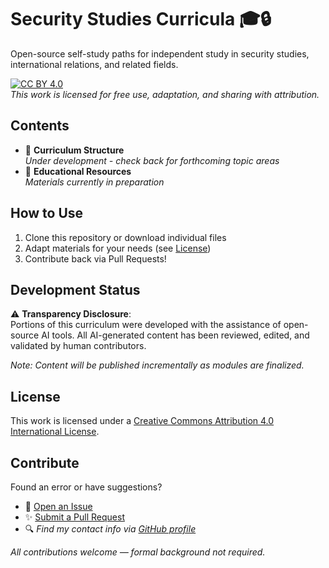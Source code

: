 # Security Studies Curricula 🎓🔒

Open-source self-study paths for independent study in security studies, international relations, and related fields.

[![CC BY 4.0][cc-by-shield]][cc-by]  
*This work is licensed for free use, adaptation, and sharing with attribution.*

## Contents

- 📂 **Curriculum Structure**  
  *Under development - check back for forthcoming topic areas*  
- 📝 **Educational Resources**  
  *Materials currently in preparation*  

## How to Use

1. Clone this repository or download individual files
2. Adapt materials for your needs (see [License](#license))
3. Contribute back via Pull Requests!

## Development Status

⚠️ **Transparency Disclosure**:  
Portions of this curriculum were developed with the assistance of open-source AI tools. All AI-generated content has been reviewed, edited, and validated by human contributors.

*Note: Content will be published incrementally as modules are finalized.*

## License

This work is licensed under a [Creative Commons Attribution 4.0 International License][cc-by].

[cc-by]: http://creativecommons.org/licenses/by/4.0/
[cc-by-shield]: https://img.shields.io/badge/License-CC%20BY%204.0-lightgrey.svg

## Contribute

Found an error or have suggestions?  
- 🐛 [Open an Issue](https://github.com/your-username/repo-name/issues)  
- ✨ [Submit a Pull Request](https://github.com/your-username/repo-name/pulls)  
- 🔍 *Find my contact info via [GitHub profile](https://github.com/garrettrachel)*  

*All contributions welcome — formal background not required.*
